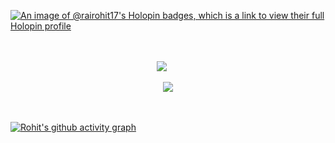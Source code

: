 [![An image of @rairohit17's Holopin badges, which is a link to view their full Holopin profile](https://holopin.me/rairohit17)](https://holopin.io/@rairohit17)
<br>
<br>
<br>

<div align="center">
  <img src="https://github-readme-stats.vercel.app/api/top-langs/?username=rairohit17&layout=compact&theme=discord_old_blurple" style="margin-right: 20px;" />
</div>
<br>
<div align="center">
<img src="https://github-readme-stats.vercel.app/api?username=rairohit17&show_icons=true&theme=tokyonight" />
</div>
<br>
<br>

[![Rohit's github activity graph](https://github-readme-activity-graph.vercel.app/graph?username=rairohit17&theme=react-dark)](https://github.com/ashutosh00710/github-readme-activity-graph)
